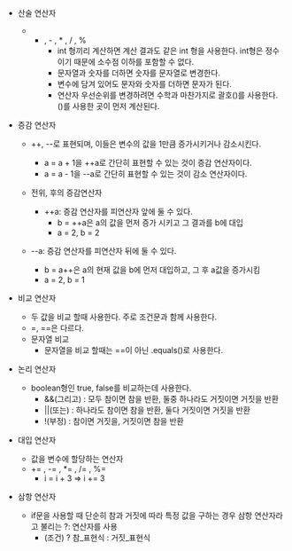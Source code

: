 - 산술 연산자
    - + , - , * , / , %
        - int 형끼리 계산하면 계산 결과도 같은 int 형을 사용한다. int형은 정수이기 때문에 소수점 이하를 포함할 수 없다.
        - 문자열과 숫자를 더하면 숫자를 문자열로 변경한다.
        - 변수에 담겨 있어도 문자와 숫자를 더하면 문자가 된다.
        - 연산자 우선순위를 변경하려면 수학과 마찬가지로 괄호()를 사용한다. ()를 사용한 곳이 먼저 계산된다.

- 증감 연산자
    - ++, --로 표현되며, 이들은 변수의 값을 1만큼 증가시키거나 감소시킨다.
        - a = a + 1을 ++a로 간단히 표현할 수 있는 것이 증감 연산자이다.
        - a = a - 1을 --a로 간단히 표현할 수 있는 것이 감소 연산자이다.

    - 전위, 후의 증감연산자
        - ++a: 증감 연산자를 피연산자 앞에 둘 수 있다.
            - b = ++a은 a의 값을 먼저 증가 시키고 그 결과를 b에 대입
            - a = 2, b = 2

    - --a: 증감 연산자를 피연산자 뒤에 둘 수 있다.
        - b = a++은 a의 현재 값을 b에 먼저 대입하고, 그 후 a값을 증가시킴
        - a = 2, b = 1

- 비교 연산자
    - 두 값을 비교 할때 사용한다. 주로 조건문과 함께 사용한다.
    - =, ==은 다르다.
    - 문자열 비교
        - 문자열을 비교 할때는 ==이 아닌 .equals()로 사용한다.

- 논리 연산자
    - boolean형인 true, false를 비교하는데 사용한다.
        - &&(그리고) : 모두 참이면 참을 반환, 둘중 하나라도 거짓이면 거짓을 반환
        - ||(또는) : 하나라도 참이면 참을 반환, 둘다 거짓이면 거짓을 반환
        - !(부정) : 참이면 거짓을, 거짓이면 참을 반환

- 대입 연산자
    - 값을 변수에 할당하는 연산자
    - += , -= , *= , /= , %=
        - i = i + 3 => i += 3
- 삼항 연산자
    - if문을 사용할 때 단순히 참과 거짓에 따라 특정 값을 구하는 경우 삼항 연산자라고 불리는 ?: 연산자를 사용
        - (조건) ? 참_표현식 : 거짓_표현식